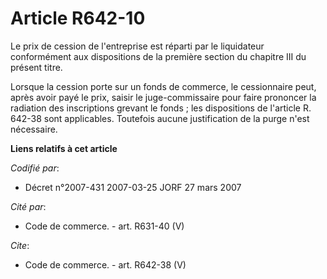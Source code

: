 # Article R642-10

Le prix de cession de l'entreprise est réparti par le liquidateur conformément aux dispositions de la première section du
chapitre III du présent titre.

Lorsque la cession porte sur un fonds de commerce, le cessionnaire peut, après avoir payé le prix, saisir le juge-commissaire
pour faire prononcer la radiation des inscriptions grevant le fonds ; les dispositions de l'article R. 642-38 sont
applicables. Toutefois aucune justification de la purge n'est nécessaire.

**Liens relatifs à cet article**

_Codifié par_:

  - Décret n°2007-431 2007-03-25 JORF 27 mars 2007

_Cité par_:

  - Code de commerce. - art. R631-40 (V)

_Cite_:

  - Code de commerce. - art. R642-38 (V)
